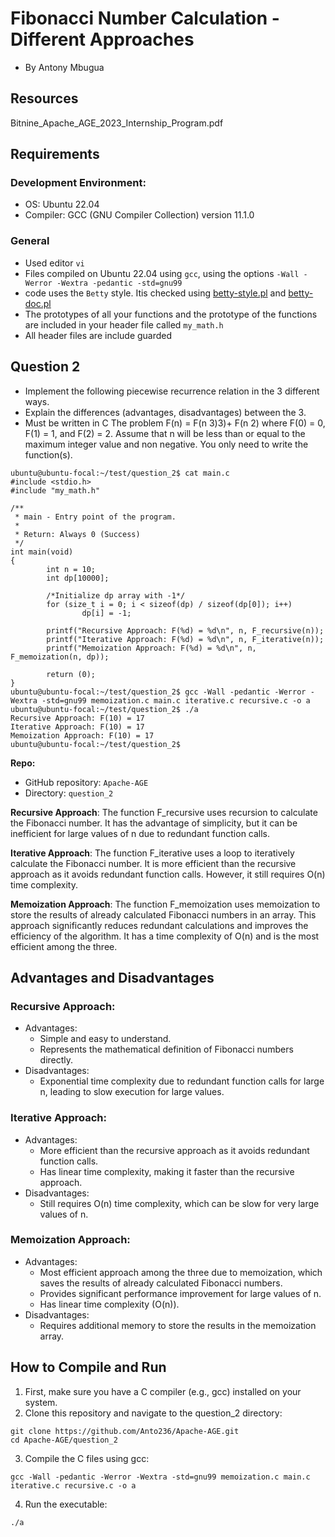 Fibonacci Number Calculation - Different Approaches
===================================================
- By Antony Mbugua

Resources
---------
Bitnine_Apache_AGE_2023_Internship_Program.pdf

Requirements
------------

### Development Environment:
-   OS: Ubuntu 22.04
-   Compiler: GCC (GNU Compiler Collection) version 11.1.0


### General
-    Used editor `vi`
-    Files compiled on Ubuntu 22.04 using `gcc`, using the options `-Wall -Werror -Wextra -pedantic -std=gnu99`
-    code uses the `Betty` style. Itis checked using [betty-style.pl](https://github.com/holbertonschool/Betty/blob/master/betty-style.pl "betty-style.pl") and [betty-doc.pl](https://github.com/holbertonschool/Betty/blob/master/betty-doc.pl "betty-doc.pl")
-    The prototypes of all your functions and the prototype of the functions are included in your header file called `my_math.h`
-    All header files are include guarded

Question 2
----------

-    Implement the following piecewise recurrence relation in the 3 different ways.
-    Explain the differences (advantages, disadvantages) between the 3.
-    Must be written in C
The problem
F(n) = F(n
3)3)+ F(n 2) where F(0) = 0, F(1) = 1, and F(2) = 2.
Assume that n will be less than or equal to the maximum integer value and non
negative. You only need to
write the function(s).

```
ubuntu@ubuntu-focal:~/test/question_2$ cat main.c
#include <stdio.h>
#include "my_math.h"

/**
 * main - Entry point of the program.
 *
 * Return: Always 0 (Success)
 */
int main(void)
{
        int n = 10;
        int dp[10000];

        /*Initialize dp array with -1*/
        for (size_t i = 0; i < sizeof(dp) / sizeof(dp[0]); i++)
                dp[i] = -1;

        printf("Recursive Approach: F(%d) = %d\n", n, F_recursive(n));
        printf("Iterative Approach: F(%d) = %d\n", n, F_iterative(n));
        printf("Memoization Approach: F(%d) = %d\n", n, F_memoization(n, dp));

        return (0);
}
ubuntu@ubuntu-focal:~/test/question_2$ gcc -Wall -pedantic -Werror -Wextra -std=gnu99 memoization.c main.c iterative.c recursive.c -o a
ubuntu@ubuntu-focal:~/test/question_2$ ./a
Recursive Approach: F(10) = 17
Iterative Approach: F(10) = 17
Memoization Approach: F(10) = 17
ubuntu@ubuntu-focal:~/test/question_2$
```

**Repo:**

-    GitHub repository: `Apache-AGE`
-    Directory: `question_2`

**Recursive Approach**: The function F_recursive uses recursion to calculate the Fibonacci number. It has the advantage of simplicity, but it can be inefficient for large values of n due to redundant function calls.

**Iterative Approach**: The function F_iterative uses a loop to iteratively calculate the Fibonacci number. It is more efficient than the recursive approach as it avoids redundant function calls. However, it still requires O(n) time complexity.

**Memoization Approach**: The function F_memoization uses memoization to store the results of already calculated Fibonacci numbers in an array. This approach significantly reduces redundant calculations and improves the efficiency of the algorithm. It has a time complexity of O(n) and is the most efficient among the three.

## Advantages and Disadvantages

### Recursive Approach:

-   Advantages:
    -    Simple and easy to understand.
    -    Represents the mathematical definition of Fibonacci numbers directly.
-   Disadvantages:
    -    Exponential time complexity due to redundant function calls for large n, leading to slow execution for large values.

### Iterative Approach:

-   Advantages:
    -    More efficient than the recursive approach as it avoids redundant function calls.
    -    Has linear time complexity, making it faster than the recursive approach.
-   Disadvantages:
    -    Still requires O(n) time complexity, which can be slow for very large values of n.

### Memoization Approach:

-   Advantages:
    -    Most efficient approach among the three due to memoization, which saves the results of already calculated Fibonacci numbers.
    -    Provides significant performance improvement for large values of n.
    -    Has linear time complexity (O(n)).
-   Disadvantages:
    -    Requires additional memory to store the results in the memoization array.

How to Compile and Run
----------------------

1.  First, make sure you have a C compiler (e.g., gcc) installed on your system.
2.  Clone this repository and navigate to the question_2 directory:

```
git clone https://github.com/Anto236/Apache-AGE.git
cd Apache-AGE/question_2
```

3.  Compile the C files using gcc:

```
gcc -Wall -pedantic -Werror -Wextra -std=gnu99 memoization.c main.c iterative.c recursive.c -o a
```

4.  Run the executable:

```
./a
```
